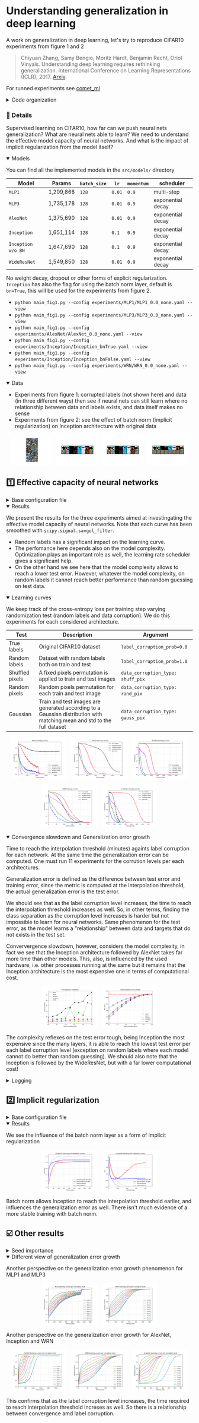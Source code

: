 # Understanding generalization in deep learning

A work on generalization in deep learning, let's try to reproduce CIFAR10 experiments from figure 1 and 2

> Chiyuan Zhang, Samy Bengio, Moritz Hardt, Benjamin Recht, Oriol Vinyals. Understanding deep learning requires rethinking generalization. International Conference on Learning Representations (ICLR), 2017. [Arxiv](https://arxiv.org/abs/1611.03530).

For runned experiments see [comet_ml](https://www.comet.com/david-inf/deep-learning-generalization/)

<details>
<summary>Code organization</summary>

```bash
pip install -r requirements.txt
```

Go to the `src/` directory

- `checkpoints` and `experiments` will be automatically created for storing models' `.pt` and `.yaml` configuration files respectively in model subfolders
  - The checkpoints are automatically produced during training giving the `checkpoint_every` argument, otherwise at the end when `num_epochs` is reached
  - There is a configuration file per each single run per each model
- `models/` directory with implemented models
  - `alexnet.py` for the small version of AlexNet -> `AlexNetSmall`
  - `inception.py` for the small version of Inception-V3 -> `InceptionSmall`
  - `mlp.py` for MLP for `MLP1` with `1x512` and `MLP3` with `3x512`
  - `wideresnet.py` for the WideResNet version for CIFAR10 -> `WideResNet`
- `plots/` plots from data samples and results (data from `comet_ml`)
- `cifar10.py` wrapper of torchvision CIFAR10 that supports label and data corruption
  - `CorruptedCIFAR10` for experiments from figure 1
  - `MyCIFAR10` for experiments from figure 2
- `cmd_args.py` arguments for main programs (--config for passing the yaml file and --view for inspecting the given model from the configuration file)
- `main_fig1.py` `main_fig2.py` main scripts from which a single experiment can be launched using command line, different main for experiments from figure 1 and figure 2
- `train.py` used in main script, contains training utilities
- `utils.py` more utilities

```bash
python main_fig1.py --help
```

For inspecting models simply run (always from the `src/` folder) `python main_fig1.py --config experiments/MLP1/MLP1_0.0_none.yaml --view` this will not train the model, instead for the given architecture will show parameters, layers...

Alert: when running it will attempt to connect to comet_ml, provide api key otherwise go comment the code, sorry :)

</details>


### :open_file_folder: Details

Supervised learning on CIFAR10, how far can we push neural nets generalization? What are neural nets able to learn? We need to understand the effective model capacity of neural networks. And what is the impact of implicit regularization from the model itself?

<details open>
<summary>Models</summary>

You can find all the implemented models in the `src/models/` directory

| Model              | Params    | `batch_size` | `lr`   | `momentum` | scheduler         |
| ------------------ | --------- | ------------ | ------ | ---------- | ----------------- |
| `MLP1`             | 1,209,866 | `128`        | `0.01` | `0.9`      | multi-step        |
| `MLP3`             | 1,735,178 | `128`        | `0.01` | `0.9`      | exponential decay |
| `AlexNet`          | 1,375,690 | `128`        | `0.01` | `0.9`      | exponential decay |
| `Inception`        | 1,651,114 | `128`        | `0.1`  | `0.9`      | exponential decay |
| `Inception w/o BN` | 1,647,690 | `128`        | `0.1`  | `0.9`      | exponential decay |
| `WideResNet`       | 1,549,850 | `128`        | `0.01` | `0.9`      | exponential decay |

No weight decay, dropout or other forms of explicit regularization. `Inception` has also the flag for using the batch norm layer, default is `bn=True`, this will be used for the experiments from figure 2.

- `python main_fig1.py --config experiments/MLP1/MLP1_0.0_none.yaml --view`
- `python main_fig1.py --config experiments/MLP3/MLP3_0.0_none.yaml --view`
- `python main_fig1.py --config experiments/AlexNet/AlexNet_0.0_none.yaml --view`
- `python main_fig1.py --config experiments/Inception/Inception_bnTrue.yaml --view`
- `python main_fig1.py --config experiments/Inception/Inception_bnFalse.yaml --view`
- `python main_fig1.py --config experiments/WRN/WRN_0.0_none.yaml --view`

</details>

<details open>
<summary>Data</summary>

- Experiments from figure 1: corrupted labels (not shown here) and data (in three different ways) then see if neural nets can still learn where no relationship between data and labels exists, and data itself makes no sense
- Experiments from figure 2: see the effect of batch norm (implicit regularization) on Inception architecture with original data

<p align="middle">
  <img src="src/plots/figures/cifar10.png" alt="CIFAR10 original" width="22%">
  &nbsp;
  <img src="src/plots/figures/shuffled_pixels.png" alt="Shuffled pixels" width="22%">
  &nbsp;
  <img src="src/plots/figures/random_pixels.png" alt="Random pixels" width="22%">
  &nbsp;
  <img src="src/plots/figures/gaussian_pixels.png" alt="Gaussian pixels" width="22%">
</p>

</details>


## :one: Effective capacity of neural networks

<details>
<summary>Base configuration file</summary>

Experiments naming: `model_name`\_`label_corruption_prob`\_`data_corruption_type`

- `batch_size: 128`
- `checkpoint_dir: checkpoints/MLP1` or `checkpoints/AlexNet` or `checkpoints/Inception` or `checkpoints/WRN`
- `checkpoint_every: null` checkpoints at the end of training, then continues to checkpoint every `num_epochs`
- `comet_project: deep-learning-generalization`
- `config: experiments/MLP1/MLP1_0.0_none.yaml` (as an example)
- `curve: false` whether to continue training to `num_epochs` of stop when interpolation threshold is reached
- `data_corruption_type: none` otherwise `shuff_pix` `rand_pix` `gauss_pix`
- `device: cuda`
- `experiment_key: null` automatically set when the experiment starts
- `experiment_name: MLP1_0.0_none`
- `figure1: true`
- `interp_reached: false` when interpolation threshold has been reached
- `label_corruption_prob: 0.0` from 0.0 to 1.0
- `learning_rate: 0.01`
- `log_every: 50` log training metrics
- `lr_decay: 0.95`
- `model_name: MLP1` or `AlexNet` or `Inception` or `WRN`
- `momentum: 0.9`
- `num_epochs: 10`
- `num_workers: 2`
- `resume_checkpoint: null` automatically set for automated resuming, one just needs to give for example `--epochs 20`
- `seed: 42`
- `weight_decay: 0.0`

```bash
python main_fig1 --config experiments/MLP1/MLP1_0.0_none.yaml --epochs 80
```

</details>


<details open>
<summary>Results</summary>

We present the results for the three experiments aimed at investingating the effective model capacity of neural networks. Note that each curve has been smoothed with `scipy.signal.savgol_filter`.

- Random labels has a significant impact on the learning curve.
- The perfomance here depends also on the model complexity. Optimization plays an important role as well, the learning rate scheduler gives a significant help.
- On the other hand we see here that the model complexity allows to reach a lower test error. However, whatever the model complexity, on random labels it cannot reach better performance than random guessing on test data.

<details open>
<summary>Learning curves</summary>

We keep track of the cross-entropy loss per training step varying randomization test (random labels and data corruption). We do this experiments for each considered architecture.

Test | Description | Argument
--- | --- | ---
True labels | Original CIFAR10 dataset | `label_corruption_prob=0.0`
Random labels | Dataset with random labels both on train and test | `label_corruption_prob=1.0`
Shuffled pixels | A fixed pixels permutation is applied to train and test images | `data_corruption_type: shuff_pix`
Random pixels | Random pixels permutation for each train and test image | `data_corruption_type: rand_pix`
Gaussian | Train and test images are generated according to a Gaussian distribution with matching mean and std to the full dataset | `data_corruption_type: gauss_pix`

<p align="middle">
  <img src="src/plots/results/mlp1_curves.png" alt="learning" style="width:30%;">
  &nbsp;
  <img src="src/plots/results/mlp3_curves.png" alt="learning" style="width:30%;">
  &nbsp;
  <img src="src/plots/results/anet_curves.png" alt="learning" style="width:30%;">
</p>

<p align="middle">
  <img src="src/plots/results/wrn_curves.png" alt="learning" style="width:30%;">
  &nbsp;
  <img src="src/plots/results/icp_curves.png" alt="learning" style="width:30%;">
</p>

</details>

<details open>
<summary>Convergence slowdown and Generalization error growth</summary>

Time to reach the interpolation threshold (minutes) againts label corruption for each network. At the same time the generalization error can be computed. One must run 11 experiments for the corrution levels per each architectures.

Generalization error is defined as the difference between test error and training error, since the metric is computed at the interpolation threshold, the actual generalization error is the test error.

We should see that as the label corruption level increases, the time to reach the interpolation threshold increases as well. So, in other terms, finding the class separation as the corruption level increases is harder but not impossible to learn for neural networks. Same phenomenon for the test error, as the model learns a "relationship" between data and targets that do not exists in the test set.

Conververgence slowdown, however, considers the model complexity, in fact we see that the Inception architecture followed by AlexNet takes far more time than other models. This, also, is influenced by the used hardware, i.e. other processes running at the same but it remains that the Inception architecture is the most expensive one in terms of computational cost.

<p align="middle">
  <img src="src/plots/results/conv_slowdown.png" alt="time" style="width:30%;">
  &nbsp;
  <img src="src/plots/results/gen_err_growth.png" alt="err" style="width:30%;">
</p>

The complexity reflexes on the test error tough, being Inception the most expensive since the many layers, it is able to reach the lowest test error per each label corruption level (exception on random labels where each model cannot do better than random guessing). We should also note that the Inception is followed by the WideResNet, but with a far lower computational cost!

</details>

</details>

<details>
<summary>Logging</summary>

Train `MLP1` model on CIFAR10 with partially corrupted labels

```bash
python main_fig1.py --config experiments/MLP1/MLP1_0.5_none.yaml --epochs 50
Updated epochs from 20 to 50
Checkpoint every 20
COMET INFO: Experiment is live on comet.com [...]

Running MLP1_0.5_none
Loading checkpoint: checkpoints/MLP1/e_020_MLP1_0.5_none.pt
Resuming training from epoch 21, step 180, previous runtime 15.91s
021: 100%|████████████████████████████████████████████| 391/391 [00:00<00:00, 459.92batch/s, train_acc=0.562, train_loss=1.34]
022: 100%|████████████████████████████████████████████| 391/391 [00:00<00:00, 443.12batch/s, train_acc=0.577, train_loss=1.29]
023: 100%|████████████████████████████████████████████| 391/391 [00:00<00:00, 460.65batch/s, train_acc=0.602, train_loss=1.24]
...
049: 100%|████████████████████████████████████████████| 391/391 [00:00<00:00, 486.09batch/s, train_acc=0.898, train_loss=0.467]
050: 100%|████████████████████████████████████████████| 391/391 [00:00<00:00, 517.96batch/s, train_acc=0.901, train_loss=0.455]
Saved checkpoint e_050_MLP1_0.5_none.pt at epoch 50, step 450, runtime 40.24s
Training completed in 24.35s <> Current runtime: 40.25s
Current training at epoch 50, step 450
```

```bash
python main_fig1.py --config experiments/MLP1/MLP1_0.0_none.yaml --epochs 90
Updated epochs from 70 to 90
Checkpoint every 20
COMET INFO: Experiment is live on comet.com [...]

Running MLP1_0.0_none
Loading checkpoint: checkpoints/MLP1/e_070_MLP1_0.0_none.pt
Resuming training from epoch 71, step 630, previous runtime 59.63s
071: 100%|█████████████████████████████████████████████| 391/391 [00:00<00:00, 413.14batch/s, train_acc=0.997, train_loss=0.0706]
072: 100%|█████████████████████████████████████████████| 391/391 [00:00<00:00, 506.75batch/s, train_acc=0.997, train_loss=0.0702]
073: 100%|█████████████████████████████████████████████| 391/391 [00:00<00:00, 465.85batch/s, train_acc=0.997, train_loss=0.0698]
074: 100%|█████████████████████████████████████████████| 391/391 [00:00<00:00, 466.58batch/s, train_acc=0.997, train_loss=0.0693]
075: 100%|█████████████████████████████████████████████| 391/391 [00:00<00:00, 473.89batch/s, train_acc=0.997, train_loss=0.069]
076: 100%|█████████████████████████████████████████████| 391/391 [00:00<00:00, 451.35batch/s, train_acc=0.997, train_loss=0.0686]
077: 100%|█████████████████████████████████████████████| 391/391 [00:00<00:00, 498.46batch/s, train_acc=0.997, train_loss=0.0682]
Zero-loss condition reached at epoch 77 after 65.52s
Test accuracy: 53.1%
Interpolation threshold reached, and no need to continue, breaking training...
Training completed in 6.25s <> Current runtime: 65.89s
Current training at epoch 78, step 69
```

</details>


## :two: Implicit regularization

<details>
<summary>Base configuration file</summary>

Experiments naming: Inception_bn`bn` (since in this experiments on the Inception architecture is involved)

- `batch_size: 128`
- `bn: true` or `false`
- `checkpoint_every: null`
- `comet_project: deep-learning-generalization`
- `device: cuda`
- `experiment_key: null`
- `experiment_name: Inception_bnTrue`
- `figure1: false`
- `learning_rate: 0.1`
- `log_every: 100`
- `lr_decay: 0.95`
- `model_name: Inception`
- `momentum: 0.9`
- `num_epochs: 5`
- `num_workers: 2`
- `resume_checkpoint: null`
- `seed: 42`
- `weight_decay: 0.0`

```bash
python main_fig2.py --config experiments/Inception/Inception_bnTrue.yaml --epochs 50
```

</details>

<details open>
<summary>Results</summary>

We see the influence of the batch norm layer as a form of implicit regularization

<p align="middle">
  <img src="src/plots/results/icp_fig2_acc.png" alt="time" style="width:30%;">
  &nbsp;
  <img src="src/plots/results/icp_fig2_loss.png" alt="err" style="width:30%;">
</p>

Batch norm allows Inception to reach the interpolation threshold earlier, and influences the generalization error as well. There isn't much evidence of a more stable training with batch norm.

</details>


## :ballot_box_with_check: Other results

<details>
<summary>Seed importance</summary>

The importance of seed with randomization experiments: when no seed is provided, for example in case of resuming (two times here), the model confronts with new data, so it is like testing, except that the new data has an unknown distribution. When the seed is provided, the training continues smoothly in case of resuming.

<p align="middle">
  <img src="src/plots/figures/seed_noseed.jpeg" alt="seed importance" style="width:30%">
</p>

</details>

<details open>
<summary>Different view of generalization error growth</summary>

Another perspective on the generalization error growth phenomenon for MLP1 and MLP3

<p align="middle">
  <img src="src/plots/results/mlp1_corrup_curves.png" alt="time" style="width:30%;">
  &nbsp;
  <img src="src/plots/results/mlp3_corrup_curves.png" alt="err" style="width:30%;">
</p>

Another perspective on the generalization error growth for AlexNet, Inception and WRN

<p align="middle">
  <img src="src/plots/results/anet_corrup_curves.png" alt="learning" style="width:30%;">
  &nbsp;
  <img src="src/plots/results/wrn_corrup_curves.png" alt="learning" style="width:30%;">
  &nbsp;
  <img src="src/plots/results/icp_corrup_curves.png" alt="learning" style="width:30%;">
</p>

This confirms that as the label corruption level increases, the time required to reach interpolation threshold increses as well. So there is a relationship between convergence amd label corruption.

</details>
